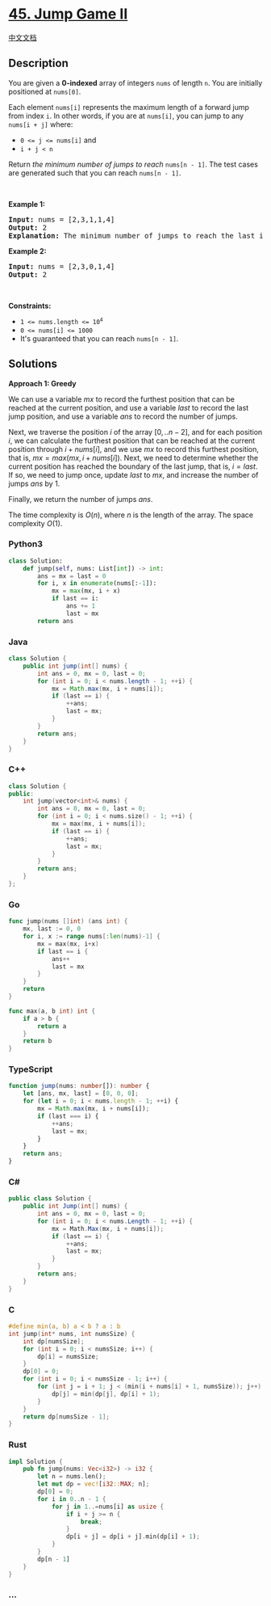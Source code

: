 # [45. Jump Game II](https://leetcode.com/problems/jump-game-ii)

[中文文档](/solution/0000-0099/0045.Jump%20Game%20II/README.md)

## Description

<p>You are given a <strong>0-indexed</strong> array of integers <code>nums</code> of length <code>n</code>. You are initially positioned at <code>nums[0]</code>.</p>

<p>Each element <code>nums[i]</code> represents the maximum length of a forward jump from index <code>i</code>. In other words, if you are at <code>nums[i]</code>, you can jump to any <code>nums[i + j]</code> where:</p>

<ul>
	<li><code>0 &lt;= j &lt;= nums[i]</code> and</li>
	<li><code>i + j &lt; n</code></li>
</ul>

<p>Return <em>the minimum number of jumps to reach </em><code>nums[n - 1]</code>. The test cases are generated such that you can reach <code>nums[n - 1]</code>.</p>

<p>&nbsp;</p>
<p><strong class="example">Example 1:</strong></p>

<pre>
<strong>Input:</strong> nums = [2,3,1,1,4]
<strong>Output:</strong> 2
<strong>Explanation:</strong> The minimum number of jumps to reach the last index is 2. Jump 1 step from index 0 to 1, then 3 steps to the last index.
</pre>

<p><strong class="example">Example 2:</strong></p>

<pre>
<strong>Input:</strong> nums = [2,3,0,1,4]
<strong>Output:</strong> 2
</pre>

<p>&nbsp;</p>
<p><strong>Constraints:</strong></p>

<ul>
	<li><code>1 &lt;= nums.length &lt;= 10<sup>4</sup></code></li>
	<li><code>0 &lt;= nums[i] &lt;= 1000</code></li>
	<li>It&#39;s guaranteed that you can reach <code>nums[n - 1]</code>.</li>
</ul>

## Solutions

**Approach 1: Greedy**

We can use a variable $mx$ to record the furthest position that can be reached at the current position, and use a variable $last$ to record the last jump position, and use a variable $ans$ to record the number of jumps.

Next, we traverse the position $i$ of the array $[0,..n - 2]$, and for each position $i$, we can calculate the furthest position that can be reached at the current position through $i + nums[i]$, and we use $mx$ to record this furthest position, that is, $mx = max(mx, i + nums[i])$. Next, we need to determine whether the current position has reached the boundary of the last jump, that is, $i = last$. If so, we need to jump once, update $last$ to $mx$, and increase the number of jumps $ans$ by $1$.

Finally, we return the number of jumps $ans$.

The time complexity is $O(n)$, where $n$ is the length of the array. The space complexity $O(1)$.

<!-- tabs:start -->

### **Python3**

```python
class Solution:
    def jump(self, nums: List[int]) -> int:
        ans = mx = last = 0
        for i, x in enumerate(nums[:-1]):
            mx = max(mx, i + x)
            if last == i:
                ans += 1
                last = mx
        return ans
```

### **Java**

```java
class Solution {
    public int jump(int[] nums) {
        int ans = 0, mx = 0, last = 0;
        for (int i = 0; i < nums.length - 1; ++i) {
            mx = Math.max(mx, i + nums[i]);
            if (last == i) {
                ++ans;
                last = mx;
            }
        }
        return ans;
    }
}
```

### **C++**

```cpp
class Solution {
public:
    int jump(vector<int>& nums) {
        int ans = 0, mx = 0, last = 0;
        for (int i = 0; i < nums.size() - 1; ++i) {
            mx = max(mx, i + nums[i]);
            if (last == i) {
                ++ans;
                last = mx;
            }
        }
        return ans;
    }
};
```

### **Go**

```go
func jump(nums []int) (ans int) {
	mx, last := 0, 0
	for i, x := range nums[:len(nums)-1] {
		mx = max(mx, i+x)
		if last == i {
			ans++
			last = mx
		}
	}
	return
}

func max(a, b int) int {
	if a > b {
		return a
	}
	return b
}
```

### **TypeScript**

```ts
function jump(nums: number[]): number {
    let [ans, mx, last] = [0, 0, 0];
    for (let i = 0; i < nums.length - 1; ++i) {
        mx = Math.max(mx, i + nums[i]);
        if (last === i) {
            ++ans;
            last = mx;
        }
    }
    return ans;
}
```

### **C#**

```cs
public class Solution {
    public int Jump(int[] nums) {
        int ans = 0, mx = 0, last = 0;
        for (int i = 0; i < nums.Length - 1; ++i) {
            mx = Math.Max(mx, i + nums[i]);
            if (last == i) {
                ++ans;
                last = mx;
            }
        }
        return ans;
    }
}
```

### **C**

```c
#define min(a, b) a < b ? a : b
int jump(int* nums, int numsSize) {
    int dp[numsSize];
    for (int i = 0; i < numsSize; i++) {
        dp[i] = numsSize;
    }
    dp[0] = 0;
    for (int i = 0; i < numsSize - 1; i++) {
        for (int j = i + 1; j < (min(i + nums[i] + 1, numsSize)); j++) {
            dp[j] = min(dp[j], dp[i] + 1);
        }
    }
    return dp[numsSize - 1];
}
```

### **Rust**

```rust
impl Solution {
    pub fn jump(nums: Vec<i32>) -> i32 {
        let n = nums.len();
        let mut dp = vec![i32::MAX; n];
        dp[0] = 0;
        for i in 0..n - 1 {
            for j in 1..=nums[i] as usize {
                if i + j >= n {
                    break;
                }
                dp[i + j] = dp[i + j].min(dp[i] + 1);
            }
        }
        dp[n - 1]
    }
}
```

### **...**

```

```

<!-- tabs:end -->
